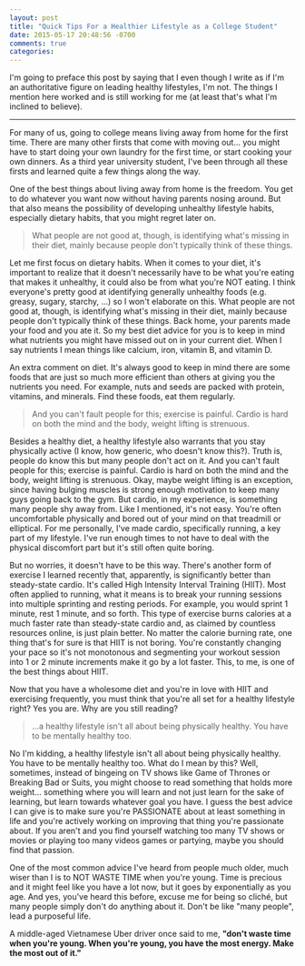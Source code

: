```yaml
---
layout: post
title: "Quick Tips For a Healthier Lifestyle as a College Student"
date: 2015-05-17 20:48:56 -0700
comments: true
categories: 
---
```


I'm going to preface this post by saying that I even though I write as if I'm an authoritative figure on leading healthy lifestyles, I'm not. The things I mention here worked and is still working for me (at least that's what I'm inclined to believe).

---

For many of us, going to college means living away from home for the first time. There are many other firsts that come with moving out... you might have to start doing your own laundry for the first time, or start cooking your own dinners. As a third year university student, I've been through all these firsts and learned quite a few things along the way.

One of the best things about living away from home is the freedom. You get to do whatever you want now without having parents nosing around. But that also means the possibility of developing unhealthy lifestyle habits, especially dietary habits, that you might regret later on.

> What people are not good at, though, is identifying what's missing in their diet, mainly because people don't typically think of these things.

Let me first focus on dietary habits. When it comes to your diet, it's important to realize that it doesn't necessarily have to be what you're eating that makes it unhealthy, it could also be from what you're NOT eating. I think everyone's pretty good at identifying generally unhealthy foods (e.g. greasy, sugary, starchy, ...) so I won't elaborate on this. What people are not good at, though, is identifying what's missing in their diet, mainly because people don't typically think of these things. Back home, your parents made your food and you ate it. So my best diet advice for you is to keep in mind what nutrients you might have missed out on in your current diet. When I say nutrients I mean things like calcium, iron, vitamin B, and vitamin D.

An extra comment on diet. It's always good to keep in mind there are some foods that are just so much more efficient than others at giving you the nutrients you need. For example, nuts and seeds are packed with protein, vitamins, and minerals. Find these foods, eat them regularly.

> And you can't fault people for this; exercise is painful. Cardio is hard on both the mind and the body, weight lifting is strenuous.

Besides a healthy diet, a healthy lifestyle also warrants that you stay physically active (I know, how generic, who doesn't know this?). Truth is, people do know this but many people don't act on it. And you can't fault people for this; exercise is painful. Cardio is hard on both the mind and the body, weight lifting is strenuous. Okay, maybe weight lifting is an exception, since having bulging muscles is strong enough motivation to keep many guys going back to the gym. But cardio, in my experience, is something many people shy away from. Like I mentioned, it's not easy. You're often uncomfortable physically and bored out of your mind on that treadmill or elliptical. For me personally, I've made cardio, specifically running, a key part of my lifestyle. I've run enough times to not have to deal with the physical discomfort part but it's still often quite boring.

But no worries, it doesn't have to be this way. There's another form of exercise I learned recently that, apparently, is significantly better than steady-state cardio. It's called High Intensity Interval Training (HIIT). Most often applied to running, what it means is to break your running sessions into multiple sprinting and resting periods. For example, you would sprint 1 minute, rest 1 minute, and so forth. This type of exercise burns calories at a much faster rate than steady-state cardio and, as claimed by countless resources online, is just plain better. No matter the calorie burning rate, one thing that's for sure is that HIIT is not boring. You're constantly changing your pace so it's not monotonous and segmenting your workout session into 1 or 2 minute increments make it go by a lot faster. This, to me, is one of the best things about HIIT.

Now that you have a wholesome diet and you're in love with HIIT and exercising frequently, you must think that you're all set for a healthy lifestyle right? Yes you are. Why are you still reading?

> ...a healthy lifestyle isn't all about being physically healthy. You have to be mentally healthy too.

No I'm kidding, a healthy lifestyle isn't all about being physically healthy. You have to be mentally healthy too. What do I mean by this? Well, sometimes, instead of bingeing on TV shows like Game of Thrones or Breaking Bad or Suits, you might choose to read something that holds more weight... something where you will learn and not just learn for the sake of learning, but learn towards whatever goal you have. I guess the best advice I can give is to make sure you're PASSIONATE about at least something in life and you're actively working on improving that thing you're passionate about. If you aren't and you find yourself watching too many TV shows or movies or playing too many videos games or partying, maybe you should find that passion.

One of the most common advice I've heard from people much older, much wiser than I is to NOT WASTE TIME when you're young. Time is precious and it might feel like you have a lot now, but it goes by exponentially as you age. And yes, you've heard this before, excuse me for being so cliché, but many people simply don't do anything about it. Don't be like "many people", lead a purposeful life.

A middle-aged Vietnamese Uber driver once said to me, **"don't waste time when you're young. When you're young, you have the most energy. Make the most out of it."**